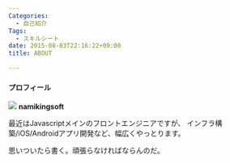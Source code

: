 ```yaml
---
Categories:
  - 自己紹介
Tags:
  - スキルシート
date: 2015-08-03T22:16:22+09:00
title: ABOUT

---
```


<div class="module-about">

<div class="module-about__overview">

<h4>プロフィール</h4>
<p>
<img src="https://s.gravatar.com/avatar/3706c1a344dc2282c6683b6c6d0926f2?s=50&r=g">
<strong>namikingsoft</strong>
</p>
<p>
最近はJavascriptメインのフロントエンジニアですが、
インフラ構築/iOS/Androidアプリ開発など、幅広くやっとります。
</p>
<p>
思いついたら書く。頑張らなければならんのだ。
</p>
</div>


</div>
